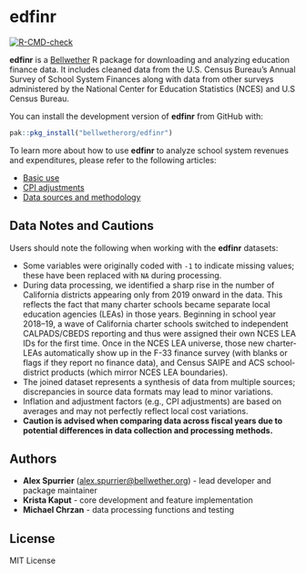 # edfinr

  [![R-CMD-check](https://github.com/bellwetherorg/edfinr/actions/workflows/R-CMD-check.yaml/badge.svg)](https://github.com/bellwetherorg/edfinr/actions/workflows/R-CMD-check.yaml)


__edfinr__ is a [Bellwether](https://bellwether.org/) R package for downloading and analyzing education finance data. It includes cleaned data from the U.S. Census Bureau’s Annual Survey of School System Finances along with data from other surveys administered by the National Center for Education Statistics (NCES) and U.S Census Bureau.

You can install the development version of __edfinr__ from GitHub with:
```r
pak::pkg_install("bellwetherorg/edfinr") 
```

To learn more about how to use __edfinr__ to analyze school system revenues and expenditures, please refer to the following articles:

- [Basic use](articles/basic-usage.html)
- [CPI adjustments](articles/cpi-adjustments.html)
- [Data sources and methodology](articles/data-sources-methods.html)

## Data Notes and Cautions

Users should note the following when working with the __edfinr__ datasets:

- Some variables were originally coded with `-1` to indicate missing values; these have been replaced with `NA` during processing.
- During data processing, we identified a sharp rise in the number of California districts appearing only from 2019 onward in the data. This reflects the fact that many charter schools became separate local education agencies (LEAs) in those years. Beginning in school year 2018–19, a wave of California charter schools switched to independent CALPADS/CBEDS reporting and thus were assigned their own NCES LEA IDs for the first time. Once in the NCES LEA universe, those new charter‐LEAs automatically show up in the F-33 finance survey (with blanks or flags if they report no finance data), and Census SAIPE and ACS school‐district products (which mirror NCES LEA boundaries).
- The joined dataset represents a synthesis of data from multiple sources; discrepancies in source data formats may lead to minor variations.
- Inflation and adjustment factors (e.g., CPI adjustments) are based on averages and may not perfectly reflect local cost variations.
- **Caution is advised when comparing data across fiscal years due to potential differences in data collection and processing methods.**

## Authors

- **Alex Spurrier** ([alex.spurrier@bellwether.org](mailto:alex.spurrier@bellwether.org))  - lead developer and package maintainer
- **Krista Kaput** - core development and feature implementation
- **Michael Chrzan** - data processing functions and testing

## License

MIT License

